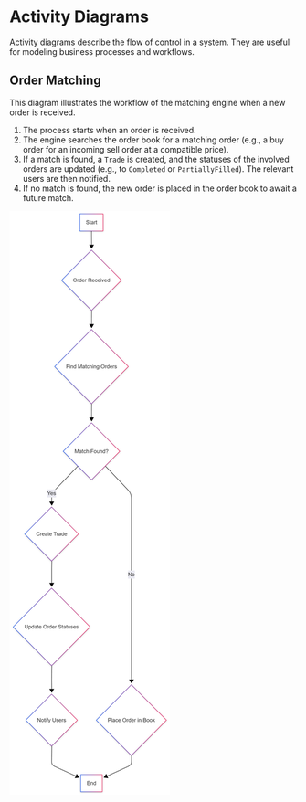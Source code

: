 # Activity Diagrams

Activity diagrams describe the flow of control in a system. They are useful for modeling business processes and workflows.

## Order Matching

This diagram illustrates the workflow of the matching engine when a new order is received.

1.  The process starts when an order is received.
2.  The engine searches the order book for a matching order (e.g., a buy order for an incoming sell order at a compatible price).
3.  If a match is found, a `Trade` is created, and the statuses of the involved orders are updated (e.g., to `Completed` or `PartiallyFilled`). The relevant users are then notified.
4.  If no match is found, the new order is placed in the order book to await a future match.

![Activity Diagrams](Diagrams/ActivityDiagrams.png)
